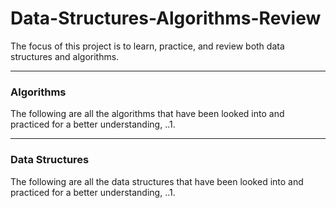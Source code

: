# Data-Structures-Algorithms-Review
The focus of this project is to learn, practice, and review both data structures and algorithms.

---
### Algorithms
The following are all the algorithms that have been looked into and practiced for a better understanding,
..1.



---
### Data Structures
The following are all the data structures that have been looked into and practiced for a better understanding,
..1.
